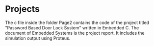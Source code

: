 # Projects
The c file inside the folder Page2 contains the code of the project titled "Password Based Door Lock System" written in Embedded C.
The document of Embedded Systems is the project report. It includes the simulation output using Proteus. 
